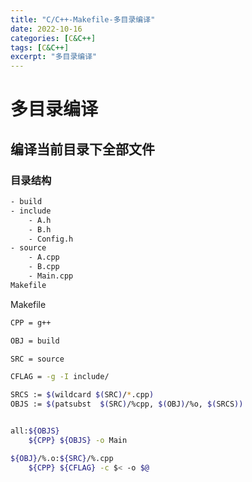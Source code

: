 ```yaml
---
title: "C/C++-Makefile-多目录编译"
date: 2022-10-16
categories: [C&C++]
tags: [C&C++]
excerpt: "多目录编译"
---
```


# 多目录编译

## 编译当前目录下全部文件

### 目录结构

```sh
- build
- include
    - A.h
    - B.h
    - Config.h
- source
    - A.cpp
    - B.cpp
    - Main.cpp
Makefile
```

Makefile

```sh
CPP = g++

OBJ = build

SRC = source

CFLAG = -g -I include/

SRCS := $(wildcard $(SRC)/*.cpp)
OBJS := $(patsubst  $(SRC)/%cpp, $(OBJ)/%o, $(SRCS))


all:${OBJS}
    ${CPP} ${OBJS} -o Main

${OBJ}/%.o:${SRC}/%.cpp
    ${CPP} ${CFLAG} -c $< -o $@
```
